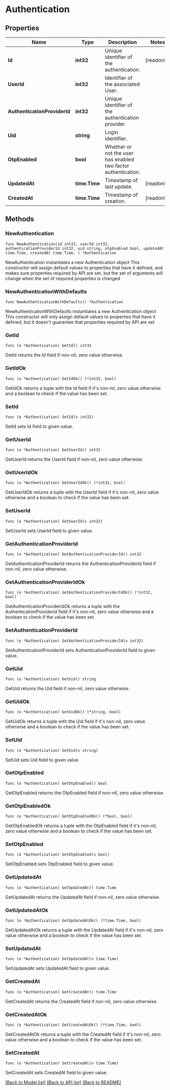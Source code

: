 # Authentication

## Properties

Name | Type | Description | Notes
------------ | ------------- | ------------- | -------------
**Id** | **int32** | Unique identifier of the authentication. | [readonly] 
**UserId** | **int32** | Identifier of the associated User. | 
**AuthenticationProviderId** | **int32** | Unique identifier of the authentication provider | 
**Uid** | **string** | Login identifier. | 
**OtpEnabled** | **bool** | Whether or not the user has enabled two factor authentication. | 
**UpdatedAt** | **time.Time** | Timestamp of last update. | [readonly] 
**CreatedAt** | **time.Time** | Timestamp of creation. | [readonly] 

## Methods

### NewAuthentication

`func NewAuthentication(id int32, userId int32, authenticationProviderId int32, uid string, otpEnabled bool, updatedAt time.Time, createdAt time.Time, ) *Authentication`

NewAuthentication instantiates a new Authentication object
This constructor will assign default values to properties that have it defined,
and makes sure properties required by API are set, but the set of arguments
will change when the set of required properties is changed

### NewAuthenticationWithDefaults

`func NewAuthenticationWithDefaults() *Authentication`

NewAuthenticationWithDefaults instantiates a new Authentication object
This constructor will only assign default values to properties that have it defined,
but it doesn't guarantee that properties required by API are set

### GetId

`func (o *Authentication) GetId() int32`

GetId returns the Id field if non-nil, zero value otherwise.

### GetIdOk

`func (o *Authentication) GetIdOk() (*int32, bool)`

GetIdOk returns a tuple with the Id field if it's non-nil, zero value otherwise
and a boolean to check if the value has been set.

### SetId

`func (o *Authentication) SetId(v int32)`

SetId sets Id field to given value.


### GetUserId

`func (o *Authentication) GetUserId() int32`

GetUserId returns the UserId field if non-nil, zero value otherwise.

### GetUserIdOk

`func (o *Authentication) GetUserIdOk() (*int32, bool)`

GetUserIdOk returns a tuple with the UserId field if it's non-nil, zero value otherwise
and a boolean to check if the value has been set.

### SetUserId

`func (o *Authentication) SetUserId(v int32)`

SetUserId sets UserId field to given value.


### GetAuthenticationProviderId

`func (o *Authentication) GetAuthenticationProviderId() int32`

GetAuthenticationProviderId returns the AuthenticationProviderId field if non-nil, zero value otherwise.

### GetAuthenticationProviderIdOk

`func (o *Authentication) GetAuthenticationProviderIdOk() (*int32, bool)`

GetAuthenticationProviderIdOk returns a tuple with the AuthenticationProviderId field if it's non-nil, zero value otherwise
and a boolean to check if the value has been set.

### SetAuthenticationProviderId

`func (o *Authentication) SetAuthenticationProviderId(v int32)`

SetAuthenticationProviderId sets AuthenticationProviderId field to given value.


### GetUid

`func (o *Authentication) GetUid() string`

GetUid returns the Uid field if non-nil, zero value otherwise.

### GetUidOk

`func (o *Authentication) GetUidOk() (*string, bool)`

GetUidOk returns a tuple with the Uid field if it's non-nil, zero value otherwise
and a boolean to check if the value has been set.

### SetUid

`func (o *Authentication) SetUid(v string)`

SetUid sets Uid field to given value.


### GetOtpEnabled

`func (o *Authentication) GetOtpEnabled() bool`

GetOtpEnabled returns the OtpEnabled field if non-nil, zero value otherwise.

### GetOtpEnabledOk

`func (o *Authentication) GetOtpEnabledOk() (*bool, bool)`

GetOtpEnabledOk returns a tuple with the OtpEnabled field if it's non-nil, zero value otherwise
and a boolean to check if the value has been set.

### SetOtpEnabled

`func (o *Authentication) SetOtpEnabled(v bool)`

SetOtpEnabled sets OtpEnabled field to given value.


### GetUpdatedAt

`func (o *Authentication) GetUpdatedAt() time.Time`

GetUpdatedAt returns the UpdatedAt field if non-nil, zero value otherwise.

### GetUpdatedAtOk

`func (o *Authentication) GetUpdatedAtOk() (*time.Time, bool)`

GetUpdatedAtOk returns a tuple with the UpdatedAt field if it's non-nil, zero value otherwise
and a boolean to check if the value has been set.

### SetUpdatedAt

`func (o *Authentication) SetUpdatedAt(v time.Time)`

SetUpdatedAt sets UpdatedAt field to given value.


### GetCreatedAt

`func (o *Authentication) GetCreatedAt() time.Time`

GetCreatedAt returns the CreatedAt field if non-nil, zero value otherwise.

### GetCreatedAtOk

`func (o *Authentication) GetCreatedAtOk() (*time.Time, bool)`

GetCreatedAtOk returns a tuple with the CreatedAt field if it's non-nil, zero value otherwise
and a boolean to check if the value has been set.

### SetCreatedAt

`func (o *Authentication) SetCreatedAt(v time.Time)`

SetCreatedAt sets CreatedAt field to given value.



[[Back to Model list]](../README.md#documentation-for-models) [[Back to API list]](../README.md#documentation-for-api-endpoints) [[Back to README]](../README.md)


